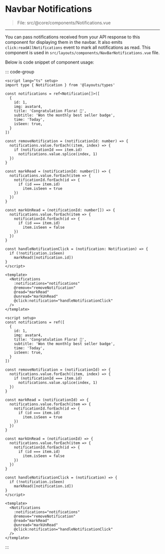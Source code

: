 # Navbar Notifications

> File: src/@core/components/Notifications.vue

---

You can pass notifications received from your API response to this component for displaying them in the navbar. It also emits `click:readAllNotifications` event to mark all notifications as read. This component is used in `src/layouts/components/NavBarNotifications.vue` file.

Below is code snippet of component usage:

::: code-group

```vue [TS]
<script lang="ts" setup>
import type { Notification } from '@layouts/types'

const notifications = ref<Notification[]>([
  {
    id: 1,
    img: avatar4,
    title: 'Congratulation Flora! 🎉',
    subtitle: 'Won the monthly best seller badge',
    time: 'Today',
    isSeen: true,
  }
])

const removeNotification = (notificationId: number) => {
  notifications.value.forEach((item, index) => {
    if (notificationId === item.id)
      notifications.value.splice(index, 1)
  })
}

const markRead = (notificationId: number[]) => {
  notifications.value.forEach(item => {
    notificationId.forEach(id => {
      if (id === item.id)
        item.isSeen = true
    })
  })
}

const markUnRead = (notificationId: number[]) => {
  notifications.value.forEach(item => {
    notificationId.forEach(id => {
      if (id === item.id)
        item.isSeen = false
    })
  })
}

const handleNotificationClick = (notification: Notification) => {
  if (!notification.isSeen)
    markRead([notification.id])
}
</script>

<template>
  <Notifications
    :notifications="notifications"
    @remove="removeNotification"
    @read="markRead"
    @unread="markUnRead"
    @click:notification="handleNotificationClick"
  />
</template>
```

```vue [JS]
<script setup>
const notifications = ref([
  {
    id: 1,
    img: avatar4,
    title: 'Congratulation Flora! 🎉',
    subtitle: 'Won the monthly best seller badge',
    time: 'Today',
    isSeen: true,
  }
])

const removeNotification = (notificationId) => {
  notifications.value.forEach((item, index) => {
    if (notificationId === item.id)
      notifications.value.splice(index, 1)
  })
}

const markRead = (notificationId) => {
  notifications.value.forEach(item => {
    notificationId.forEach(id => {
      if (id === item.id)
        item.isSeen = true
    })
  })
}

const markUnRead = (notificationId) => {
  notifications.value.forEach(item => {
    notificationId.forEach(id => {
      if (id === item.id)
        item.isSeen = false
    })
  })
}

const handleNotificationClick = (notification) => {
  if (!notification.isSeen)
    markRead([notification.id])
}
</script>

<template>
  <Notifications
    :notifications="notifications"
    @remove="removeNotification"
    @read="markRead"
    @unread="markUnRead"
    @click:notification="handleNotificationClick"
  />
</template>
```

:::
